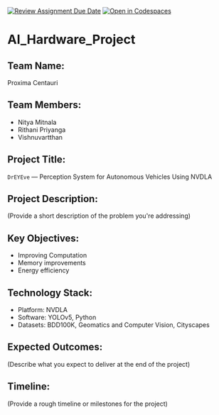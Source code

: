 [![Review Assignment Due Date](https://classroom.github.com/assets/deadline-readme-button-22041afd0340ce965d47ae6ef1cefeee28c7c493a6346c4f15d667ab976d596c.svg)](https://classroom.github.com/a/Buol6fpg)
[![Open in Codespaces](https://classroom.github.com/assets/launch-codespace-2972f46106e565e64193e422d61a12cf1da4916b45550586e14ef0a7c637dd04.svg)](https://classroom.github.com/open-in-codespaces?assignment_repo_id=16858568)
# AI_Hardware_Project

## Team Name:
Proxima Centauri

## Team Members:
- Nitya Mitnala
- Rithani Priyanga
- Vishnuvartthan

## Project Title:
```DrEYEve``` — Perception System for Autonomous Vehicles Using NVDLA 

## Project Description:
(Provide a short description of the problem you're addressing)

## Key Objectives:
- Improving Computation
- Memory improvements
- Energy efficiency

## Technology Stack:
- Platform: NVDLA
- Software: YOLOv5, Python
- Datasets: BDD100K, Geomatics and Computer Vision, Cityscapes


## Expected Outcomes:
(Describe what you expect to deliver at the end of the project)

## Timeline:
(Provide a rough timeline or milestones for the project)
